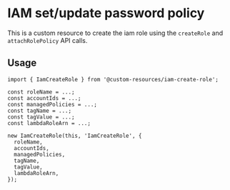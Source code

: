 # IAM set/update password policy

This is a custom resource to create the iam role using the `createRole` and `attachRolePolicy` API calls.

## Usage

    import { IamCreateRole } from '@custom-resources/iam-create-role';

    const roleName = ...;
    const accountIds = ...;
    const managedPolicies = ...;
    const tagName = ...;
    const tagValue = ...;
    const lambdaRoleArn = ...;

    new IamCreateRole(this, 'IamCreateRole', {
      roleName,
      accountIds,
      managedPolicies,
      tagName,
      tagValue,
      lambdaRoleArn,
    });
